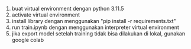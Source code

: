 1. buat virtual environment dengan python 3.11.5
2. activate virtual environment
3. install library dengan menggunakan "pip install -r requirements.txt"
4. run train.ipynb dengan menggunakan interpreter virtual environment
5. jika export model setelah training tidak bisa dilakukan di lokal, gunakan google colab
